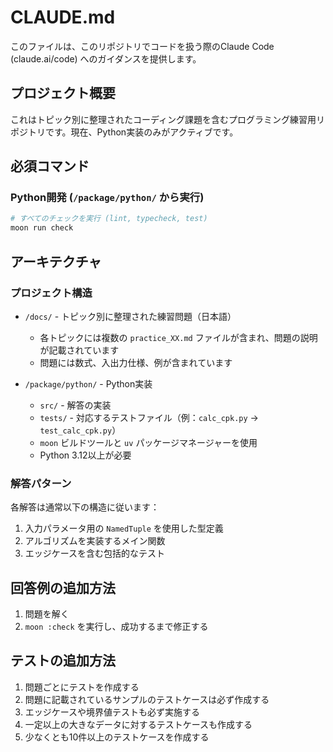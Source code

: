 # CLAUDE.md

このファイルは、このリポジトリでコードを扱う際のClaude Code (claude.ai/code) へのガイダンスを提供します。

## プロジェクト概要

これはトピック別に整理されたコーディング課題を含むプログラミング練習用リポジトリです。現在、Python実装のみがアクティブです。

## 必須コマンド

### Python開発 (`/package/python/` から実行)

```bash
# すべてのチェックを実行 (lint, typecheck, test)
moon run check
```

## アーキテクチャ

### プロジェクト構造
- `/docs/` - トピック別に整理された練習問題（日本語）
  - 各トピックには複数の `practice_XX.md` ファイルが含まれ、問題の説明が記載されています
  - 問題には数式、入出力仕様、例が含まれています

- `/package/python/` - Python実装
  - `src/` - 解答の実装
  - `tests/` - 対応するテストファイル（例：`calc_cpk.py` → `test_calc_cpk.py`）
  - `moon` ビルドツールと `uv` パッケージマネージャーを使用
  - Python 3.12以上が必要

### 解答パターン
各解答は通常以下の構造に従います：
1. 入力パラメータ用の `NamedTuple` を使用した型定義
2. アルゴリズムを実装するメイン関数
3. エッジケースを含む包括的なテスト

## 回答例の追加方法
1. 問題を解く
2. `moon :check` を実行し、成功するまで修正する

## テストの追加方法
1. 問題ごとにテストを作成する
2. 問題に記載されているサンプルのテストケースは必ず作成する
3. エッジケースや境界値テストも必ず実施する
3. 一定以上の大きなデータに対するテストケースも作成する
4. 少なくとも10件以上のテストケースを作成する
